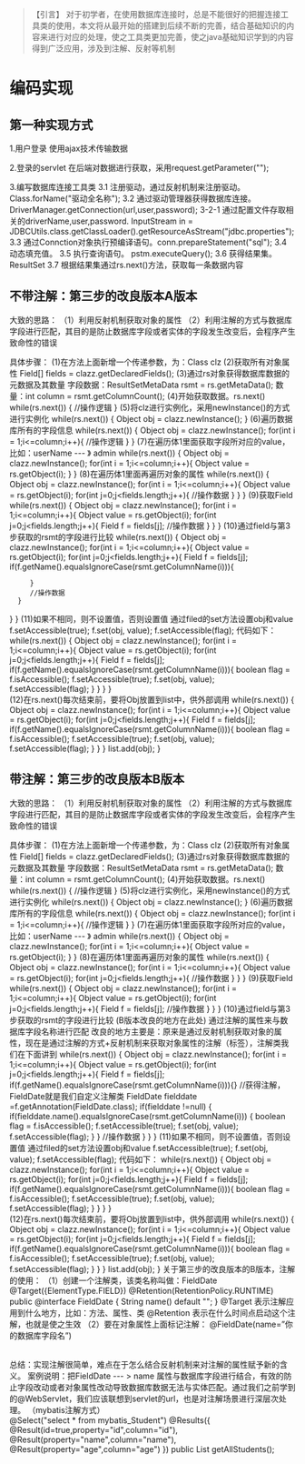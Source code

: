 > 【引言】 对于初学者，在使用数据库连接时，总是不能很好的把握连接工具类的使用，本文将从最开始的搭建到后续不断的完善，结合基础知识的内容来进行对应的处理，使之工具类更加完善，使之java基础知识学到的内容得到广泛应用，涉及到注解、反射等机制
# 编码实现
## 第一种实现方式
1.用户登录
使用ajax技术传输数据

2.登录的servlet
在后端对数据进行获取，采用request.getParameter("");

<!--
  以下步骤表示最原始的写法
 存在的不足有：（1）方法不能够完全通用，第一个参数无法动态传输，在此基础经过改良，传递了Map<String,Object> ma进来，里面存放的是需要填充的值
                             （2）对rs返回的值不能方便、快速的去进行处理
综上原因，我们开始改良这个数据库工具类 
-->
3.编写数据库连接工具类
  3.1 注册驱动，通过反射机制来注册驱动。Class.forName("驱动全名称");
  3.2 通过驱动管理器获得数据库连接。DriverManager.getConnection(url,user,password);
    3-2-1 通过配置文件存取相关的driverName,user,password.
          InputStream in = JDBCUtils.class.getClassLoader().getResourceAsStream("jdbc.properties");
  3.3 通过Connction对象执行预编译语句。conn.prepareStatement("sql");
  3.4 动态填充值。
  3.5 执行查询语句。 pstm.executeQuery();
  3.6 获得结果集。ResultSet
  3.7 根据结果集通过rs.next()方法，获取每一条数据内容
  
## 不带注解：第三步的改良版本A版本
大致的思路：
（1）利用反射机制获取对象的属性
（2）利用注解的方式与数据库字段进行匹配，其目的是防止数据库字段或者实体的字段发生改变后，会程序产生致命性的错误

具体步骤：
(1)在方法上面新增一个传递参数，为：Class clz
(2)获取所有对象属性
Field[] fields = clazz.getDeclaredFields();
(3)通过rs对象获得数据库数据的元数据及其数量
        字段数据：ResultSetMetaData rsmt = rs.getMetaData();
        数量：int column = rsmt.getColumnCount();
(4)开始获取数据。rs.next()
while(rs.next()) {
   //操作逻辑
}
(5)将clz进行实例化，采用newInstance()的方式进行实例化
while(rs.next()) {
   Object obj = clazz.newInstance();
}
(6)遍历数据库所有的字段信息
while(rs.next()) {
   Object obj = clazz.newInstance();
   for(int i = 1;i<=column;i++){
      //操作逻辑
   }
}
(7)在遍历体1里面获取字段所对应的value，比如：userName --- 》 admin
while(rs.next()) {
   Object obj = clazz.newInstance();
   for(int i = 1;i<=column;i++){
      Object value = rs.getObject(i);
   }
}
(8)在遍历体1里面再遍历对象的属性
while(rs.next()) {
   Object obj = clazz.newInstance();
   for(int i = 1;i<=column;i++){
      Object value = rs.getObject(i);
      for(int j=0;j<fields.length;j++){
         //操作数据
      }
   }
}
(9)获取Field
while(rs.next()) {
   Object obj = clazz.newInstance();
   for(int i = 1;i<=column;i++){
      Object value = rs.getObject(i);
      for(int j=0;j<fields.length;j++){
         Field f = fields[j];
         //操作数据
      }
   }
}
(10)通过field与第3步获取的rsmt的字段进行比较
while(rs.next()) {
   Object obj = clazz.newInstance();
   for(int i = 1;i<=column;i++){
      Object value = rs.getObject(i);
      for(int j=0;j<fields.length;j++){
         Field f = fields[j];
         if(f.getName().equalsIgnoreCase(rsmt.getColumnName(i))){
         
         }
         //操作数据
      }
   }
}
(11)如果不相同，则不设置值，否则设置值
              通过filed的set方法设置obj和value
     f.setAccessible(true);
	 f.set(obj, value);
	 f.setAccessible(flag); 
  代码如下：
while(rs.next()) {
   Object obj = clazz.newInstance();
   for(int i = 1;i<=column;i++){
      Object value = rs.getObject(i);
      for(int j=0;j<fields.length;j++){
         Field f = fields[j];
         if(f.getName().equalsIgnoreCase(rsmt.getColumnName(i))){
            boolean flag = f.isAccessible();
	        f.setAccessible(true);
	        f.set(obj, value);
	        f.setAccessible(flag);
         }
      }
   }
}      
 (12)在rs.next()每次结束前，要将Obj放置到list中，供外部调用
 while(rs.next()) {
   Object obj = clazz.newInstance();
   for(int i = 1;i<=column;i++){
      Object value = rs.getObject(i);
      for(int j=0;j<fields.length;j++){
         Field f = fields[j];
         if(f.getName().equalsIgnoreCase(rsmt.getColumnName(i))){
            boolean flag = f.isAccessible();
	        f.setAccessible(true);
	        f.set(obj, value);
	        f.setAccessible(flag);
         }
      }
   }
   list.add(obj);
}

## 带注解：第三步的改良版本B版本
大致的思路：
（1）利用反射机制获取对象的属性
（2）利用注解的方式与数据库字段进行匹配，其目的是防止数据库字段或者实体的字段发生改变后，会程序产生致命性的错误

具体步骤：
(1)在方法上面新增一个传递参数，为：Class clz
(2)获取所有对象属性
Field[] fields = clazz.getDeclaredFields();
(3)通过rs对象获得数据库数据的元数据及其数量
        字段数据：ResultSetMetaData rsmt = rs.getMetaData();
        数量：int column = rsmt.getColumnCount();
(4)开始获取数据。rs.next()
while(rs.next()) {
   //操作逻辑
}
(5)将clz进行实例化，采用newInstance()的方式进行实例化
while(rs.next()) {
   Object obj = clazz.newInstance();
}
(6)遍历数据库所有的字段信息
while(rs.next()) {
   Object obj = clazz.newInstance();
   for(int i = 1;i<=column;i++){
      //操作逻辑
   }
}
(7)在遍历体1里面获取字段所对应的value，比如：userName --- 》 admin
while(rs.next()) {
   Object obj = clazz.newInstance();
   for(int i = 1;i<=column;i++){
      Object value = rs.getObject(i);
   }
}
(8)在遍历体1里面再遍历对象的属性
while(rs.next()) {
   Object obj = clazz.newInstance();
   for(int i = 1;i<=column;i++){
      Object value = rs.getObject(i);
      for(int j=0;j<fields.length;j++){
         //操作数据
      }
   }
}
(9)获取Field
while(rs.next()) {
   Object obj = clazz.newInstance();
   for(int i = 1;i<=column;i++){
      Object value = rs.getObject(i);
      for(int j=0;j<fields.length;j++){
         Field f = fields[j];
         //操作数据
      }
   }
}
(10)通过field与第3步获取的rsmt的字段进行比较  (B版本改良的地方在此处)
通过注解的属性来与数据库字段名称进行匹配
改良的地方主要是：原来是通过反射机制获取对象的属性，现在是通过注解的方式+反射机制来获取对象属性的注解（标签），注解类我们在下面讲到
while(rs.next()) {
   Object obj = clazz.newInstance();
   for(int i = 1;i<=column;i++){
      Object value = rs.getObject(i);
      for(int j=0;j<fields.length;j++){
         Field f = fields[j];
         if(f.getName().equalsIgnoreCase(rsmt.getColumnName(i))){}
        //获得注解， FieldDate就是我们自定义注解类
FieldDate fielddate =f.getAnnotation(FieldDate.class);
if(fielddate !=null) {
               	if(fielddate.name().equalsIgnoreCase(rsmt.getColumnName(i))) {
		      boolean flag = f.isAccessible();
		      f.setAccessible(true);
		      f.set(obj, value);
		      f.setAccessible(flag);
		 }
}
         //操作数据
      }
   }
}
(11)如果不相同，则不设置值，否则设置值
              通过filed的set方法设置obj和value
     f.setAccessible(true);
	 f.set(obj, value);
	 f.setAccessible(flag); 
  代码如下：
while(rs.next()) {
   Object obj = clazz.newInstance();
   for(int i = 1;i<=column;i++){
      Object value = rs.getObject(i);
      for(int j=0;j<fields.length;j++){
         Field f = fields[j];
         if(f.getName().equalsIgnoreCase(rsmt.getColumnName(i))){
            boolean flag = f.isAccessible();
	        f.setAccessible(true);
	        f.set(obj, value);
	        f.setAccessible(flag);
         }
      }
   }
}      
 (12)在rs.next()每次结束前，要将Obj放置到list中，供外部调用
 while(rs.next()) {
   Object obj = clazz.newInstance();
   for(int i = 1;i<=column;i++){
      Object value = rs.getObject(i);
      for(int j=0;j<fields.length;j++){
         Field f = fields[j];
         if(f.getName().equalsIgnoreCase(rsmt.getColumnName(i))){
            boolean flag = f.isAccessible();
	        f.setAccessible(true);
	        f.set(obj, value);
	        f.setAccessible(flag);
         }
      }
   }
   list.add(obj);
}
关于第三步的改良版本的B版本，注解的使用：
（1）创建一个注解类，该类名称叫做：FieldDate
@Target({ElementType.FIELD})
@Retention(RetentionPolicy.RUNTIME)
public @interface FieldDate {
	 String name() default "";
}
 @Target 表示注解应用到什么地方，比如：方法、属性、类
 @Retention 表示在什么时间点启动这个注解，也就是使之生效
（2）要在对象属性上面标记注解： @FieldDate(name=”你的数据库字段名”)

<br>总结：实现注解很简单，难点在于怎么结合反射机制来对注解的属性赋予新的含义。
案例说明：把FieldDate --- > name 属性与数据库字段进行结合，有效的防止字段改动或者对象属性改动导致数据库数据无法与实体匹配。通过我们之前学到的@WebServlet，我们应该联想到servlet的url，也是对注解场景进行深层次处理。
（mybatis注解方式）	
@Select("select * from mybatis_Student")
	@Results({
		@Result(id=true,property="id",column="id"),
		@Result(property="name",column="name"),
		@Result(property="age",column="age")
	})
	public List<Student> getAllStudents();
